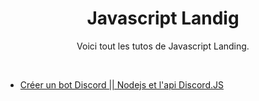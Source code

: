 <div align="center">
  <h1>Javascript Landig</h1>
  <p>Voici tout les tutos de Javascript Landing.</p>
</div>
<br>
<ul id="navigation">
  <li><a href="#" title="serie1">Créer un bot Discord || Nodejs et l'api Discord.JS</a></li>
</ul>
